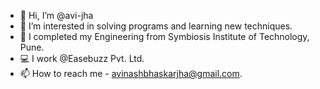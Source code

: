 - 👋 Hi, I’m @avi-jha
- 👀 I’m interested in solving programs and learning new techniques.
- 🌱 I completed my Engineering from Symbiosis Institute of Technology, Pune.
- 💻 I work @Easebuzz Pvt. Ltd.
- 📫 How to reach me - avinashbhaskarjha@gmail.com.
